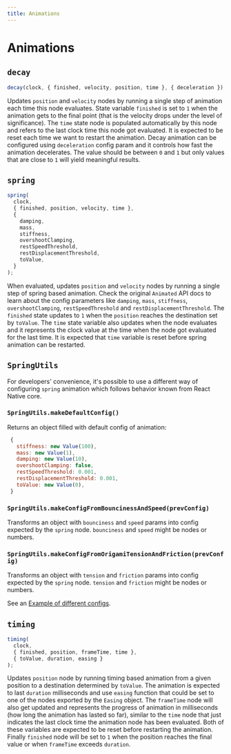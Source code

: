 ```yaml
---
title: Animations
---
```


# Animations

## `decay`

```js
decay(clock, { finished, velocity, position, time }, { deceleration });
```

Updates `position` and `velocity` nodes by running a single step of animation each time this node evaluates. State variable `finished` is set to `1` when the animation gets to the final point (that is the velocity drops under the level of significance). The `time` state node is populated automatically by this node and refers to the last clock time this node got evaluated. It is expected to be reset each time we want to restart the animation. Decay animation can be configured using `deceleration` config param and it controls how fast the animation decelerates. The value should be between `0` and `1` but only values that are close to `1` will yield meaningful results.

## `spring`

```js
spring(
  clock,
  { finished, position, velocity, time },
  {
    damping,
    mass,
    stiffness,
    overshootClamping,
    restSpeedThreshold,
    restDisplacementThreshold,
    toValue,
  }
);
```

When evaluated, updates `position` and `velocity` nodes by running a single step of spring based animation. Check the original `Animated` API docs to learn about the config parameters like `damping`, `mass`, `stiffness`, `overshootClamping`, `restSpeedThreshold` and `restDisplacementThreshold`. The `finished` state updates to `1` when the `position` reaches the destination set by `toValue`. The `time` state variable also updates when the node evaluates and it represents the clock value at the time when the node got evaluated for the last time. It is expected that `time` variable is reset before spring animation can be restarted.

## `SpringUtils`

For developers' convenience, it's possible to use a different way of configuring `spring` animation which follows behavior known from React Native core.

### `SpringUtils.makeDefaultConfig()`

Returns an object filled with default config of animation:

```js
 {
   stiffness: new Value(100),
   mass: new Value(1),
   damping: new Value(10),
   overshootClamping: false,
   restSpeedThreshold: 0.001,
   restDisplacementThreshold: 0.001,
   toValue: new Value(0),
 }
```

### `SpringUtils.makeConfigFromBouncinessAndSpeed(prevConfig)`

Transforms an object with `bounciness` and `speed` params into config expected by the `spring` node. `bounciness` and `speed` might be nodes or numbers.

### `SpringUtils.makeConfigFromOrigamiTensionAndFriction(prevConfig)`

Transforms an object with `tension` and `friction` params into config expected by the `spring` node. `tension` and `friction` might be nodes or numbers.

See an [Example of different configs](https://github.com/software-mansion/react-native-reanimated/blob/master/Example/differentSpringConfigs/index.js).

## `timing`

```js
timing(
  clock,
  { finished, position, frameTime, time },
  { toValue, duration, easing }
);
```

Updates `position` node by running timing based animation from a given position to a destination determined by `toValue`. The animation is expected to last `duration` milliseconds and use `easing` function that could be set to one of the nodes exported by the `Easing` object.
The `frameTime` node will also get updated and represents the progress of animation in milliseconds (how long the animation has lasted so far), similar to the `time` node that just indicates the last clock time the animation node has been evaluated. Both of these variables are expected to be reset before restarting the animation. Finally `finished` node will be set to `1` when the position reaches the final value or when `frameTime` exceeds `duration`.
